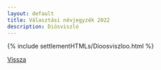 ```yaml
---
layout: default
title: Választási névjegyzék 2022
description: Diósviszló
---
```


{% include settlementHTMLs/Dioosviszloo.html %}

[Vissza](./)